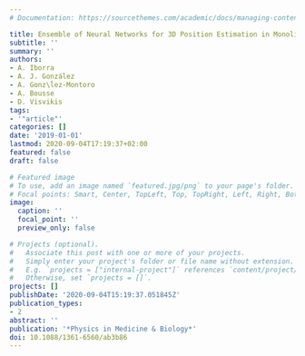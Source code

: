 ```yaml
---
# Documentation: https://sourcethemes.com/academic/docs/managing-content/

title: Ensemble of Neural Networks for 3D Position Estimation in Monolithic PET Detectors
subtitle: ''
summary: ''
authors:
- A. Iborra
- A. J. González
- A. Gonz\ĺez-Montoro
- A. Bousse
- D. Visvikis
tags:
- '"article"'
categories: []
date: '2019-01-01'
lastmod: 2020-09-04T17:19:37+02:00
featured: false
draft: false

# Featured image
# To use, add an image named `featured.jpg/png` to your page's folder.
# Focal points: Smart, Center, TopLeft, Top, TopRight, Left, Right, BottomLeft, Bottom, BottomRight.
image:
  caption: ''
  focal_point: ''
  preview_only: false

# Projects (optional).
#   Associate this post with one or more of your projects.
#   Simply enter your project's folder or file name without extension.
#   E.g. `projects = ["internal-project"]` references `content/project/deep-learning/index.md`.
#   Otherwise, set `projects = []`.
projects: []
publishDate: '2020-09-04T15:19:37.051845Z'
publication_types:
- 2
abstract: ''
publication: '*Physics in Medicine & Biology*'
doi: 10.1088/1361-6560/ab3b86
---
```

